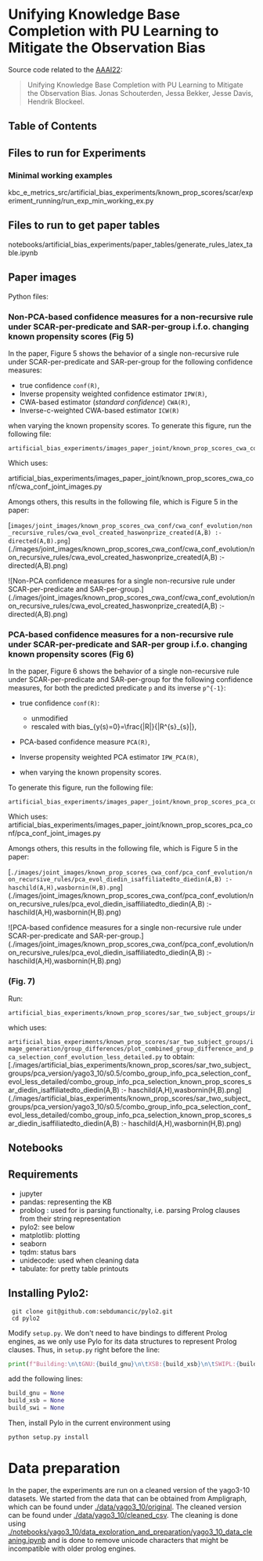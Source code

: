 # Unifying Knowledge Base Completion with PU Learning to Mitigate the Observation Bias

Source code related to the [AAAI22](https://aaai.org/Conferences/AAAI-22/):

> Unifying Knowledge Base Completion with PU Learning to Mitigate the Observation Bias. 
> Jonas Schouterden, Jessa Bekker, Jesse Davis, Hendrik Blockeel. 

## Table of Contents


## Files to run for Experiments

### Minimal working examples

kbc_e_metrics_src/artificial_bias_experiments/known_prop_scores/scar/experiment_running/run_exp_min_working_ex.py

## Files to run to get paper tables


notebooks/artificial_bias_experiments/paper_tables/generate_rules_latex_table.ipynb

## Paper images
Python files:


### Non-PCA-based confidence measures for a non-recursive rule under SCAR-per-predicate and SAR-per-group i.f.o. changing known propensity scores (Fig 5)
In the paper, Figure 5 shows the behavior of a single non-recursive rule under SCAR-per-predicate and SAR-per-group 
for the following confidence measures:
* true confidence `conf(R)`,
* Inverse propensity weighted confidence estimator `IPW(R)`,
* CWA-based estimator (*standard confidence*) `CWA(R)`,
* Inverse-c-weighted CWA-based estimator `ICW(R)`

when varying the known propensity scores.
To generate this figure, run the following file:

```shell
artificial_bias_experiments/images_paper_joint/known_prop_scores_cwa_conf/cwa_conf_run_yago3_10.py
```
Which uses:

artificial_bias_experiments/images_paper_joint/known_prop_scores_cwa_conf/cwa_conf_joint_images.py

Amongs others, this results in the following file, which is Figure 5 in the paper: 

[`images/joint_images/known_prop_scores_cwa_conf/cwa_conf_evolution/non_recursive_rules/cwa_evol_created_haswonprize_created(A,B) :- directed(A,B).png`](./images/joint_images/known_prop_scores_cwa_conf/cwa_conf_evolution/non_recursive_rules/cwa_evol_created_haswonprize_created(A,B) :- directed(A,B).png)

![Non-PCA confidence measures for a single non-recursive rule under SCAR-per-predicate and SAR-per-group.](./images/joint_images/known_prop_scores_cwa_conf/cwa_conf_evolution/non_recursive_rules/cwa_evol_created_haswonprize_created(A,B) :- directed(A,B).png)


### PCA-based confidence measures for a non-recursive rule under SCAR-per-predicate and SAR-per group i.f.o. changing known propensity scores (Fig 6)

In the paper, Figure 6 shows the behavior of a single non-recursive rule under SCAR-per-predicate and SAR-per-group 
for the following confidence measures, for both the predicted predicate `p` and its inverse `p^{-1}`:
* true confidence `conf(R)`:
  * unmodified
  * rescaled with bias_{y(s)=0}=\frac{|R|}{|R^{s}_{s}|},
* PCA-based confidence measure `PCA(R)`,
* Inverse propensity weighted PCA estimator `IPW_PCA(R)`,

* when varying the known propensity scores.

To generate this figure, run the following file:
```shell
artificial_bias_experiments/images_paper_joint/known_prop_scores_pca_conf/pca_conf_run_yago3_10.py
```
Which uses:
artificial_bias_experiments/images_paper_joint/known_prop_scores_pca_conf/pca_conf_joint_images.py

Amongs others, this results in the following file, which is Figure 5 in the paper: 

[`./images/joint_images/known_prop_scores_cwa_conf/pca_conf_evolution/non_recursive_rules/pca_evol_diedin_isaffiliatedto_diedin(A,B) :- haschild(A,H),wasbornin(H,B).png`](./images/joint_images/known_prop_scores_cwa_conf/pca_conf_evolution/non_recursive_rules/pca_evol_diedin_isaffiliatedto_diedin(A,B) :- haschild(A,H),wasbornin(H,B).png)

![PCA-based confidence measures for a single non-recursive rule under SCAR-per-predicate and SAR-per-group.](./images/joint_images/known_prop_scores_cwa_conf/pca_conf_evolution/non_recursive_rules/pca_evol_diedin_isaffiliatedto_diedin(A,B) :- haschild(A,H),wasbornin(H,B).png)


### (Fig. 7)
Run:
```shell
artificial_bias_experiments/known_prop_scores/sar_two_subject_groups/image_generation/group_differences/plot_combo_for_yago3_10_less_detailed.py

```

which uses: 

`artificial_bias_experiments/known_prop_scores/sar_two_subject_groups/image_generation/group_differences/plot_combined_group_difference_and_pca_selection_conf_evolution_less_detailed.py`
to obtain:
[./images/artificial_bias_experiments/known_prop_scores/sar_two_subject_groups/pca_version/yago3_10/s0.5/combo_group_info_pca_selection_conf_evol_less_detailed/combo_group_info_pca_selection_known_prop_scores_sar_diedin_isaffiliatedto_diedin(A,B) :- haschild(A,H),wasbornin(H,B).png](./images/artificial_bias_experiments/known_prop_scores/sar_two_subject_groups/pca_version/yago3_10/s0.5/combo_group_info_pca_selection_conf_evol_less_detailed/combo_group_info_pca_selection_known_prop_scores_sar_diedin_isaffiliatedto_diedin(A,B) :- haschild(A,H),wasbornin(H,B).png)


## Notebooks

## Requirements

* jupyter
* pandas: representing the KB
* problog : used for is parsing functionalty, i.e. parsing Prolog clauses from their string representation
* pylo2: see below
* matplotlib: plotting
* seaborn
* tqdm: status bars
* unidecode: used when cleaning data
* tabulate: for pretty table printouts

## Installing Pylo2:
```shell
 git clone git@github.com:sebdumancic/pylo2.git
 cd pylo2
```
Modify   `setup.py`. We don't need to have bindings to different Prolog engines, 
as we only use Pylo for its data structures to represent Prolog clauses. Thus,  in `setup.py` right before the line:
```python
print(f"Building:\n\tGNU:{build_gnu}\n\tXSB:{build_xsb}\n\tSWIPL:{build_swi}")
```
add the following lines:
```python
build_gnu = None
build_xsb = None
build_swi = None
```
Then, install Pylo in the current environment using
```shell
python setup.py install
```

# Data preparation
In the paper, the experiments are run on a cleaned version of the yago3-10 datasets. 
We started from the data that can be obtained from Ampligraph,
which can be found under [./data/yago3_10/original](./data/yago3_10/original). 
The cleaned version can be found under [./data/yago3_10/cleaned_csv](./data/yago3_10/cleaned_csv). 
The cleaning is done using [./notebooks/yago3_10/data_exploration_and_preparation/yago3_10_data_cleaning.ipynb](./notebooks/yago3_10/data_exploration_and_preparation/yago3_10_data_cleaning.ipynb)
and is done to remove unicode characters that might be incompatible with older prolog engines.




